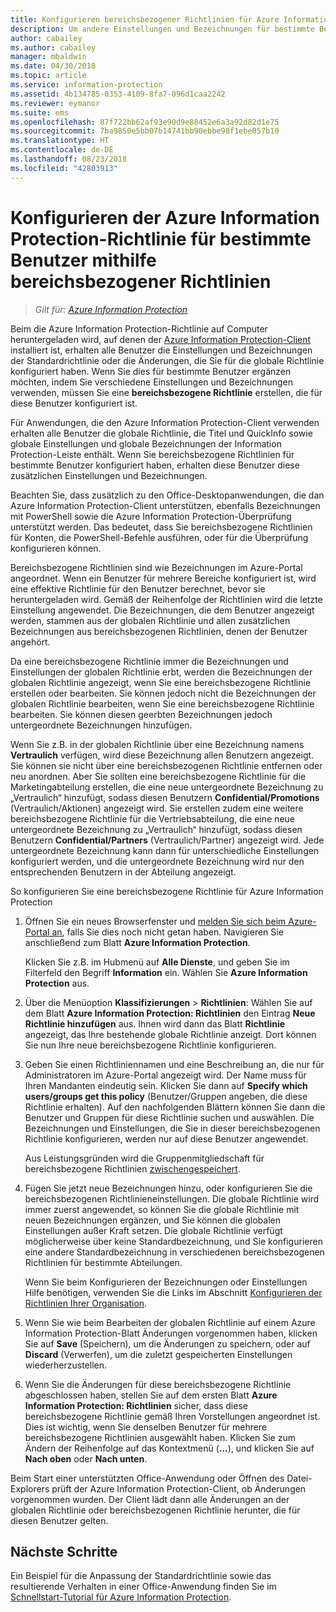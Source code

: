 ```yaml
---
title: Konfigurieren bereichsbezogener Richtlinien für Azure Information Protection
description: Um andere Einstellungen und Bezeichnungen für bestimmte Benutzer zu konfigurieren, müssen Sie eine bereichsbezogene Richtlinie für Azure Information Protection konfigurieren.
author: cabailey
ms.author: cabailey
manager: mbaldwin
ms.date: 04/30/2018
ms.topic: article
ms.service: information-protection
ms.assetid: 4b134785-0353-4109-8fa7-096d1caa2242
ms.reviewer: eymanor
ms.suite: ems
ms.openlocfilehash: 87f722bb62af93e90d9e88452e6a3a92d82d1e75
ms.sourcegitcommit: 7ba9850e5bb07b14741bb90ebbe98f1ebe057b10
ms.translationtype: HT
ms.contentlocale: de-DE
ms.lasthandoff: 08/23/2018
ms.locfileid: "42803913"
---
```

# <a name="how-to-configure-the-azure-information-protection-policy-for-specific-users-by-using-scoped-policies"></a>Konfigurieren der Azure Information Protection-Richtlinie für bestimmte Benutzer mithilfe bereichsbezogener Richtlinien

>*Gilt für: [Azure Information Protection](https://azure.microsoft.com/pricing/details/information-protection)*

Beim die Azure Information Protection-Richtlinie auf Computer heruntergeladen wird, auf denen der [Azure Information Protection-Client](https://www.microsoft.com/en-us/download/details.aspx?id=53018) installiert ist, erhalten alle Benutzer die Einstellungen und Bezeichnungen der Standardrichtlinie oder die Änderungen, die Sie für die globale Richtlinie konfiguriert haben. Wenn Sie dies für bestimmte Benutzer ergänzen möchten, indem Sie verschiedene Einstellungen und Bezeichnungen verwenden, müssen Sie eine **bereichsbezogene Richtlinie** erstellen, die für diese Benutzer konfiguriert ist.

Für Anwendungen, die den Azure Information Protection-Client verwenden erhalten alle Benutzer die globale Richtlinie, die Titel und QuickInfo sowie globale Einstellungen und globale Bezeichnungen der Information Protection-Leiste enthält. Wenn Sie bereichsbezogene Richtlinien für bestimmte Benutzer konfiguriert haben, erhalten diese Benutzer diese zusätzlichen Einstellungen und Bezeichnungen. 

Beachten Sie, dass zusätzlich zu den Office-Desktopanwendungen, die dan Azure Information Protection-Client unterstützen, ebenfalls Bezeichnungen mit PowerShell sowie die Azure Information Protection-Überprüfung unterstützt werden. Das bedeutet, dass Sie bereichsbezogene Richtlinien für Konten, die PowerShell-Befehle ausführen, oder für die Überprüfung konfigurieren können. 

Bereichsbezogene Richtlinien sind wie Bezeichnungen im Azure-Portal angeordnet. Wenn ein Benutzer für mehrere Bereiche konfiguriert ist, wird eine effektive Richtlinie für den Benutzer berechnet, bevor sie heruntergeladen wird. Gemäß der Reihenfolge der Richtlinien wird die letzte Einstellung angewendet. Die Bezeichnungen, die dem Benutzer angezeigt werden, stammen aus der globalen Richtlinie und allen zusätzlichen Bezeichnungen aus bereichsbezogenen Richtlinien, denen der Benutzer angehört.

Da eine bereichsbezogene Richtlinie immer die Bezeichnungen und Einstellungen der globalen Richtlinie erbt, werden die Bezeichnungen der globalen Richtlinie angezeigt, wenn Sie eine bereichsbezogene Richtlinie erstellen oder bearbeiten. Sie können jedoch nicht die Bezeichnungen der globalen Richtlinie bearbeiten, wenn Sie eine bereichsbezogene Richtlinie bearbeiten. Sie können diesen geerbten Bezeichnungen jedoch untergeordnete Bezeichnungen hinzufügen.

Wenn Sie z.B. in der globalen Richtlinie über eine Bezeichnung namens **Vertraulich** verfügen, wird diese Bezeichnung allen Benutzern angezeigt. Sie können sie nicht über eine bereichsbezogenen Richtlinie entfernen oder neu anordnen. Aber Sie sollten eine bereichsbezogene Richtlinie für die Marketingabteilung erstellen, die eine neue untergeordnete Bezeichnung zu „Vertraulich“ hinzufügt, sodass diesen Benutzern **Confidential/Promotions** (Vertraulich/Aktionen) angezeigt wird. Sie erstellen zudem eine weitere bereichsbezogene Richtlinie für die Vertriebsabteilung, die eine neue untergeordnete Bezeichnung zu „Vertraulich“ hinzufügt, sodass diesen Benutzern **Confidential/Partners** (Vertraulich/Partner) angezeigt wird. Jede untergeordnete Bezeichnung kann dann für unterschiedliche Einstellungen konfiguriert werden, und die untergeordnete Bezeichnung wird nur den entsprechenden Benutzern in der Abteilung angezeigt.

So konfigurieren Sie eine bereichsbezogene Richtlinie für Azure Information Protection

1. Öffnen Sie ein neues Browserfenster und [melden Sie sich beim Azure-Portal an](configure-policy.md#signing-in-to-the-azure-portal), falls Sie dies noch nicht getan haben. Navigieren Sie anschließend zum Blatt **Azure Information Protection**.

    Klicken Sie z.B. im Hubmenü auf **Alle Dienste**, und geben Sie im Filterfeld den Begriff **Information** ein. Wählen Sie **Azure Information Protection** aus.

2. Über die Menüoption **Klassifizierungen** > **Richtlinien**: Wählen Sie auf dem Blatt **Azure Information Protection: Richtlinien** den Eintrag **Neue Richtlinie hinzufügen** aus. Ihnen wird dann das Blatt **Richtlinie** angezeigt, das Ihre bestehende globale Richtlinie anzeigt. Dort können Sie nun Ihre neue bereichsbezogene Richtlinie konfigurieren.

3. Geben Sie einen Richtliniennamen und eine Beschreibung an, die nur für Administratoren im Azure-Portal angezeigt wird. Der Name muss für Ihren Mandanten eindeutig sein. Klicken Sie dann auf **Specify which users/groups get this policy** (Benutzer/Gruppen angeben, die diese Richtlinie erhalten). Auf den nachfolgenden Blättern können Sie dann die Benutzer und Gruppen für diese Richtlinie suchen und auswählen. Die Bezeichnungen und Einstellungen, die Sie in dieser bereichsbezogenen Richtlinie konfigurieren, werden nur auf diese Benutzer angewendet.
    
    Aus Leistungsgründen wird die Gruppenmitgliedschaft für bereichsbezogene Richtlinien [zwischengespeichert](prepare.md#group-membership-caching-by-azure-information-protection).

4. Fügen Sie jetzt neue Bezeichnungen hinzu, oder konfigurieren Sie die bereichsbezogenen Richtlinieneinstellungen. Die globale Richtlinie wird immer zuerst angewendet, so können Sie die globale Richtlinie mit neuen Bezeichnungen ergänzen, und Sie können die globalen Einstellungen außer Kraft setzen. Die globale Richtlinie verfügt möglicherweise über keine Standardbezeichnung, und Sie konfigurieren eine andere Standardbezeichnung in verschiedenen bereichsbezogenen Richtlinien für bestimmte Abteilungen.

    Wenn Sie beim Konfigurieren der Bezeichnungen oder Einstellungen Hilfe benötigen, verwenden Sie die Links im Abschnitt [Konfigurieren der Richtlinien Ihrer Organisation](configure-policy.md#configuring-your-organizations-policy).

6. Wenn Sie wie beim Bearbeiten der globalen Richtlinie auf einem Azure Information Protection-Blatt Änderungen vorgenommen haben, klicken Sie auf **Save** (Speichern), um die Änderungen zu speichern, oder auf **Discard** (Verwerfen), um die zuletzt gespeicherten Einstellungen wiederherzustellen. 

7. Wenn Sie die Änderungen für diese bereichsbezogene Richtlinie abgeschlossen haben, stellen Sie auf dem ersten Blatt **Azure Information Protection: Richtlinien** sicher, dass diese bereichsbezogene Richtlinie gemäß Ihren Vorstellungen angeordnet ist. Dies ist wichtig, wenn Sie denselben Benutzer für mehrere bereichsbezogene Richtlinien ausgewählt haben. Klicken Sie zum Ändern der Reihenfolge auf das Kontextmenü (**...**), und klicken Sie auf **Nach oben** oder **Nach unten**. 

Beim Start einer unterstützten Office-Anwendung oder Öffnen des Datei-Explorers prüft der Azure Information Protection-Client, ob Änderungen vorgenommen wurden. Der Client lädt dann alle Änderungen an der globalen Richtlinie oder bereichsbezogenen Richtlinie herunter, die für diesen Benutzer gelten.

## <a name="next-steps"></a>Nächste Schritte

Ein Beispiel für die Anpassung der Standardrichtlinie sowie das resultierende Verhalten in einer Office-Anwendung finden Sie im [Schnellstart-Tutorial für Azure Information Protection](infoprotect-quick-start-tutorial.md).


